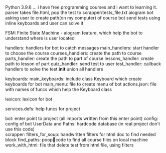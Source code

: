Python 3.9.6
...
i have free programming courses and i want to learning it.
parser takes file.html, pop the test to scrapper/tests_file.txt
aiogram bot asking user to create path(on my computer) of course
bot send tests using inline keyboards and user can solve it

FSM:
    Finite State Machine - aiogram feature, which help the bot to understand where is user located

handlers:
    handlers for bot to catch messages
    main_handlers:
        start handler to choose the course
    courses_handlers:
        create the path to course
    parts_handler:
        create the path to part of course
    lessons_handler:
        create path to lesson of part
    quiz_handler:
        send test to user
    test_handler:
        callback handlers to solve the test
    __init__ union all handlers

keyboards:
    main_keyboards:
        include class Keyboard which create keyboards for bot
    main_menu:
        file to create menu of bot
    actions.json:
        file with names of funcs which help the Keyboard class

lexicon: lexicon for bot

services.defs: help funcs for project

bot: enter point to project (all imports written from this enter point)
config: config of bot
    UserData and Paths: hardcode database (in real project don't use this code)
<br>
scrapper:
    filters_for_soup: handwritten filters for html doc to find needed block
    find_paths: poop💩code to find all course files on local machine
    work_with_html: file that delete test from html file, using filters

